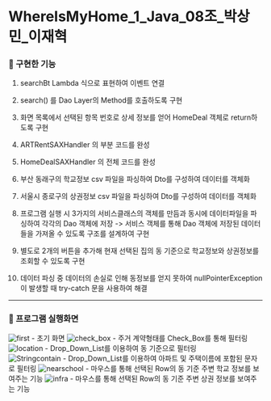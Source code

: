 # WhereIsMyHome_1_Java_08조_박상민_이재혁

### 📌 구현한 기능

1. searchBt Lambda 식으로 표현하여 이벤트 연결

2. search() 를 Dao Layer의 Method를 호출하도록 구현

3. 화면 목록에서 선택된 항목 번호로 상세 정보를 얻어 HomeDeal 객체로 return하도록 구현

4. ARTRentSAXHandler 의 부분 코드를 완성

5. HomeDealSAXHandler 의 전체 코드를 완성

6. 부산 동래구의 학교정보 csv 파일을 파싱하여 Dto를 구성하여 데이터를 객체화

7. 서울시 종로구의 상권정보 csv 파일을 파싱하여 Dto를 구성하여 데이터를 객체화

8. 프로그램 실행 시 3가지의 서비스클래스의 객체를 만듬과 동시에 데이터파일을 파싱하여 각각의 Dao 객체에 저장 -> 서비스 객체를 통해 Dao 객체에 저장된 데이터들을 가져올 수 있도록 구조를 설계하여 구현

9. 별도로 2개의 버튼을 추가해 현재 선택된 집의 동 기준으로 학교정보와 상권정보를 조회할 수 있도록 구현

10. 데이터 파싱 중 데이터의 손실로 인해 동정보를 얻지 못하여 nullPointerException 이 발생할 때 try-catch 문을 사용하여 해결
 
---

### 📌 프로그램 실행화면
![first](/uploads/aa5afaf08bfbeadf091c6dd4ef0b3893/first.PNG) - 초기 화면
![check_box](/uploads/e9a3f984be99ec80a3c3679458461594/check_box.PNG) - 주거 계약형태를 Check_Box를 통해 필터링  
![location](/uploads/4e48c472550ee8e1a286f68a4fb762db/location.PNG) - Drop_Down_List를 이용하여 동 기준으로 필터링  
![Stringcontain](/uploads/a31c3d8a2196d0f5569ede4ea7c91052/Stringcontain.PNG) - Drop_Down_List를 이용하여 아파트 및 주택이름에 포함된 문자로 필터링
![nearschool](/uploads/12127f0ff7c1ff34706bd7caf1e33dc2/nearschool.PNG) - 마우스를 통해 선택된 Row의 동 기준 주변 학교 정보를 보여주는 기능
![infra](/uploads/be609c4a3d5f0ee4d73951c895588b5e/infra.PNG) - 마우스를 통해 선택된 Row의 동 기준 주변 상권 정보를 보여주는 기능
